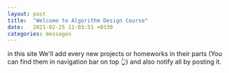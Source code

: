 ```yaml
---
layout: post
title:  "Welcome to Algorithm Design Course"
date:   2021-02-25 11:03:51 +0330
categories: messages
---
```


in this site We'll add every new projects or homeworks in their parts (You can find them in navigation bar on top 👆)  and also notify all by posting it.
